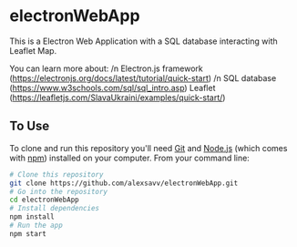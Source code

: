 # electronWebApp

This is a Electron Web Application with a SQL database interacting with Leaflet Map.

You can learn more about: /n
  Electron.js framework (https://electronjs.org/docs/latest/tutorial/quick-start) /n 
  SQL database (https://www.w3schools.com/sql/sql_intro.asp)
  Leaflet (https://leafletjs.com/SlavaUkraini/examples/quick-start/)
  
## To Use

To clone and run this repository you'll need [Git](https://git-scm.com) and [Node.js](https://nodejs.org/en/download/) (which comes with [npm](http://npmjs.com)) installed on your computer. From your command line:

```bash
# Clone this repository
git clone https://github.com/alexsavv/electronWebApp.git
# Go into the repository
cd electronWebApp
# Install dependencies
npm install
# Run the app
npm start
